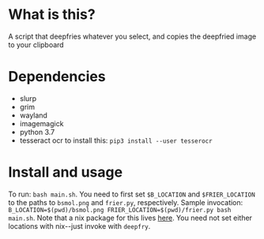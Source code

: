 # What is this? 
A script that deepfries whatever you select, and copies the deepfried image to your clipboard
# Dependencies 
- slurp
- grim
- wayland
- imagemagick
- python 3.7
- tesseract ocr to install this: `pip3 install --user tesserocr`
# Install and usage
To run: `bash main.sh`. You need to first set `$B_LOCATION` and `$FRIER_LOCATION` to the paths to `bsmol.png` and `frier.py`, respectively. Sample invocation: `B_LOCATION=$(pwd)/bsmol.png FRIER_LOCATION=$(pwd)/frier.py bash main.sh`. Note that a nix package for this lives [here](https://github.com/DieracDelta/nix_home_manager_configs/tree/master/pkgs/deepfry). You need not set either locations with nix--just invoke with `deepfry`.
